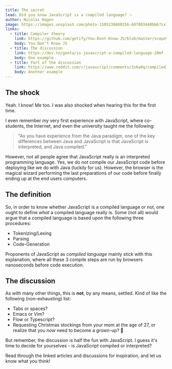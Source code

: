 ```yaml
---
title: The secret
lead: Did you know JavaScript is a compiled language? 💥
author: Nicolai Hagen
image: https://images.unsplash.com/photo-1505238680356-667803448bb6?ixlib=rb-1.2.1&ixid=eyJhcHBfaWQiOjEyMDd9&auto=format&fit=crop&w=2250&q=80
links:
  - title: Compiler theory
    link: https://github.com/getify/You-Dont-Know-JS/blob/master/scope%20%26%20closures/ch1.md#compiler-theory
    body: You Don't Know JS
  - title: The discussion
    link: https://dev.to/genta/is-javascript-a-compiled-language-20mf
    body: One example
  - title: Part of the discussion
    link: https://www.reddit.com/r/javascript/comments/3z6a0q/compiled_or_interpreted/
    body: Another example
---
```


## The shock

Yeah. I know! Me too. I was also shocked when hearing this for the first time.

I even remember my very first experience with JavaScript, where co-students, the Internet, and even the university taught me the following:

> "As you have experience from the Java paradigm, one of the key differences between Java and JavaScript is that JavaScript is interpreted, and Java compiled."

However, not all people agree that JavaScript really is an interpreted programming language. Yes, we do _not_ compile our JavaScript code before deploying like we do with Java (luckily for us). However, the browser is the magical wizard performing the last preparations of our code before finally ending up at the end users computers.

## The definition

So, in order to know whether JavaScript is a compiled language or not, one ought to define _what_ a compiled language really is. Some (not all) would argue that a compiled language is based upon the following three procedures:

- Tokenizing/Lexing
- Parsing
- Code-Generation

Proponents of JavaScript as _compiled language_ mainly stick with this explanation, where all these 3 compile steps are run by browsers nanoseconds before code execution.

## The discussion

As with many other things, this is **not**, by any means, settled. Kind of like the following (non-exhausting) list:

- Tabs or spaces?
- Emacs or Vim?
- Flow or Typescript?
- Requesting Christmas stockings from your mom at the age of 27, or realize that you _now_ need to become a grown-up? 🤔

But remember, the discussion is half the fun with JavaScript. I guess it's time to decide for yourselves - is JavaScript compiled or interpreted?

Read through the linked articles and discussions for inspiration, and let us know what you think!
